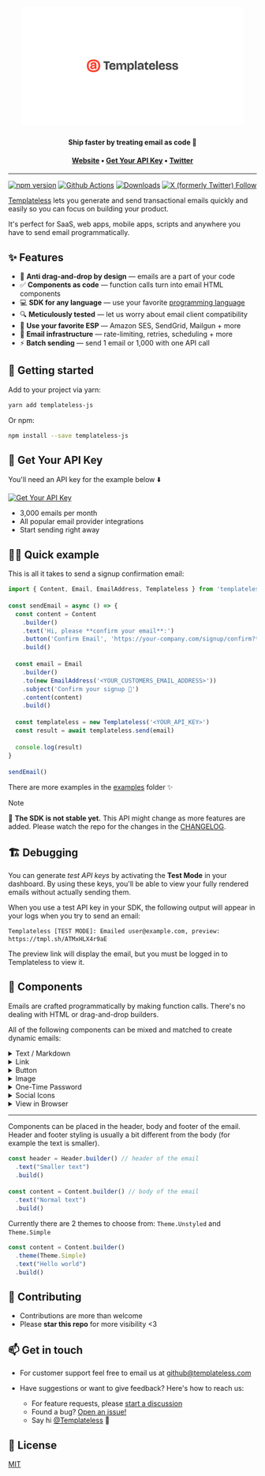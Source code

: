 <h1 align="center">
  <a href="https://templateless.com/">
    <img src="templateless.webp" alt="Templateless" width="450px">
  </a>
  <br />
</h1>

<p align="center">
  <b>Ship faster by treating email as code 🚀</b> <br />
</p>

<h4 align="center">
  <a href="https://templateless.com/">Website</a> &bull;
  <a href="https://app.templateless.com/">Get Your API Key</a> &bull;
  <a href="https://twitter.com/templateless">Twitter</a>
</h4>

---

[![npm version](https://img.shields.io/npm/v/templateless-js.svg)](https://www.npmjs.com/package/templateless-js)
[![Github Actions](https://img.shields.io/github/actions/workflow/status/templateless/templateless-javascript/tests.yml)](https://github.com/templateless/templateless-javascript/actions)
[![Downloads](https://img.shields.io/npm/dm/templateless-js)](https://www.npmjs.com/package/templateless-js)
[![X (formerly Twitter) Follow](https://img.shields.io/twitter/follow/Templateless)](https://twitter.com/templateless)

[Templateless](https://templateless.com) lets you generate and send transactional emails quickly and easily so you can focus on building your product.

It's perfect for SaaS, web apps, mobile apps, scripts and anywhere you have to send email programmatically.

## ✨ Features

- 👋 **Anti drag-and-drop by design** — emails are a part of your code
- ✅ **Components as code** — function calls turn into email HTML components
- 💻 **SDK for any language** — use your favorite [programming language](https://github.com/orgs/templateless/repositories)
- 🔍 **Meticulously tested** — let us worry about email client compatibility
- 💌 **Use your favorite ESP** — Amazon SES, SendGrid, Mailgun + more
- 💪 **Email infrastructure** — rate-limiting, retries, scheduling + more
- ⚡ **Batch sending** — send 1 email or 1,000 with one API call

## 🚀 Getting started

Add to your project via yarn:

```bash
yarn add templateless-js
```

Or npm:

```bash
npm install --save templateless-js
```

## 🔑 Get Your API Key

You'll need an API key for the example below ⬇️

[![Get Your API Key](https://img.shields.io/badge/Get_Your_API_Key-free-blue?style=for-the-badge)](https://app.templateless.com/)

- 3,000 emails per month
- All popular email provider integrations
- Start sending right away

## 👩‍💻 Quick example

This is all it takes to send a signup confirmation email:

```javascript
import { Content, Email, EmailAddress, Templateless } from 'templateless-js'

const sendEmail = async () => {
  const content = Content
    .builder()
    .text('Hi, please **confirm your email**:')
    .button('Confirm Email', 'https://your-company.com/signup/confirm?token=XYZ')
    .build()

  const email = Email
    .builder()
    .to(new EmailAddress('<YOUR_CUSTOMERS_EMAIL_ADDRESS>'))
    .subject('Confirm your signup 👋')
    .content(content)
    .build()

  const templateless = new Templateless('<YOUR_API_KEY>')
  const result = await templateless.send(email)

  console.log(result)
}

sendEmail()
```

There are more examples in the [examples](examples) folder ✨

> [!NOTE]
> 🚧 **The SDK is not stable yet.** This API might change as more features are added. Please watch the repo for the changes in the [CHANGELOG](CHANGELOG.md).

## 🏗 Debugging

You can generate _test API keys_ by activating the **Test Mode** in your dashboard. By using these keys, you'll be able to view your fully rendered emails without actually sending them.

When you use a test API key in your SDK, the following output will appear in your logs when you try to send an email:

```log
Templateless [TEST MODE]: Emailed user@example.com, preview: https://tmpl.sh/ATMxHLX4r9aE
```

The preview link will display the email, but you must be logged in to Templateless to view it.

## 🔳 Components

Emails are crafted programmatically by making function calls. There's no dealing with HTML or drag-and-drop builders.

All of the following components can be mixed and matched to create dynamic emails:

<details>
  <summary>Text / Markdown</summary>

Text component allow you to insert a paragraph. Each paragraph supports basic markdown:

- Bold text: `**bold text**`
- Italic text: `_italic text_`
- Link: `[link text](https://example.com)`
- Also a link: `<https://example.com>`
- Headers (h1-h6):

  - `# Big Header`
  - `###### Small Header`

- Unordered list:

  ```md
  - item one
  - item two
  - item three
  ```

- Ordered list:

  ```md
  1. item one
  1. item two
  1. item three
  ```

```javascript
Content.builder()
    .text("## Thank you for signing up")
    .text("Please **verify your email** by [clicking here](https://example.com/confirm?token=XYZ)")
    .build()
```

</details>
<details><summary>Link</summary>

Link component adds an anchor tag. This is the same as a text component with the link written in markdown:

```javascript
Content.builder()
    .link("Confirm Email", "https://example.com/confirm?token=XYZ") // or...
    .text("[Confirm Email](https://example.com/confirm?token=XYZ)")
    .build()
```

</details>
<details><summary>Button</summary>

Button can also be used as a call to action. Button color is set via your dashboard's app color.

```javascript
Content.builder()
    .button("Confirm Email", "https://example.com/confirm?token=XYZ")
    .build()
```

</details>
<details><summary>Image</summary>

Image component will link to an image within your email. Keep in mind that a lot of email clients will prevent images from being loaded automatically for privacy reasons.

```javascript
Content.builder()
    .image(
        "https://placekitten.com/300/200",  // where the image is hosted
        "https://example.com",              // [optional] link url, if you want it to be clickable
        300,                                // [optional] width
        200,                                // [optional] height
        "Alt text"                          // [optional] alternate text
    )
    .build()
```

Only the `src` parameter is required; everything else is optional.

**If you have "Image Optimization" turned on:**

1. Your images will be cached and distributed by our CDN for faster loading. The cache does not expire. If you'd like to re-cache, simply append a query parameter to the end of your image url.
1. Images will be converted into formats that are widely supported by email clients. The following image formats will be processed automatically:

    - Jpeg
    - Png
    - Gif
    - WebP
    - Tiff
    - Ico
    - Bmp
    - Svg

1. Maximum image size is 5MB for free accounts and 20MB for paid accounts.
1. You can specify `width` and/or `height` if you'd like (they are optional). Keep in mind that images will be scaled down to fit within the email theme, if they're too large.

</details>
<details><summary>One-Time Password</summary>

OTP component is designed for showing temporary passwords and reset codes.

```javascript
Content.builder()
    .text("Here's your **temporary login code**:")
    .otp("XY78-2BT0-YFNB-ALW9")
    .build()
```

</details>
<details><summary>Social Icons</summary>

You can easily add social icons with links by simply specifying the username. Usually, this component is placed in the footer of the email.

These are all the supported platforms:

```javascript
Content.builder()
    .socials([
      new SocialItem(Service.Website, 'https://example.com'),
      new SocialItem(Service.Email, 'username@example.com'),
      new SocialItem(Service.Phone, '123-456-7890'), // `tel:` link
      new SocialItem(Service.Facebook, 'ExampleApp'),
      new SocialItem(Service.YouTube, 'ChannelID'),
      new SocialItem(Service.Twitter, 'ExampleApp'),
      new SocialItem(Service.X, 'ExampleApp'),
      new SocialItem(Service.GitHub, 'ExampleApp'),
      new SocialItem(Service.Instagram, 'ExampleApp'),
      new SocialItem(Service.LinkedIn, 'ExampleApp'),
      new SocialItem(Service.Slack, 'Org'),
      new SocialItem(Service.Discord, 'ExampleApp'),
      new SocialItem(Service.TikTok, 'ExampleApp'),
      new SocialItem(Service.Snapchat, 'ExampleApp'),
      new SocialItem(Service.Threads, 'ExampleApp'),
      new SocialItem(Service.Telegram, 'ExampleApp'),
    ])
    .build()
```

</details>
<details><summary>View in Browser</summary>

If you'd like your recipients to be able to read the email in a browser, you can add the "view in browser" component that will automatically generate a link. Usually, this is placed in the header or footer of the email.

You can optionally provide the text for the link. If none is provided, default is used: "View in browser"

**Anyone who knows the link will be able to see the email.**

```javascript
Content.builder()
    .viewInBrowser("Read Email in Browser")
    .build()
```

</details>

---

Components can be placed in the header, body and footer of the email. Header and footer styling is usually a bit different from the body (for example the text is smaller).

```javascript
const header = Header.builder() // header of the email
  .text("Smaller text")
  .build()

const content = Content.builder() // body of the email
  .text("Normal text")
  .build()
```

Currently there are 2 themes to choose from: `Theme.Unstyled` and `Theme.Simple`

```javascript
const content = Content.builder()
  .theme(Theme.Simple)
  .text("Hello world")
  .build()
```

## 🤝 Contributing

- Contributions are more than welcome
- Please **star this repo** for more visibility <3

## 📫 Get in touch

- For customer support feel free to email us at [github@templateless.com](mailto:github@templateless.com)

- Have suggestions or want to give feedback? Here's how to reach us:

    - For feature requests, please [start a discussion](https://github.com/templateless/templateless-javascript/discussions)
    - Found a bug? [Open an issue!](https://github.com/templateless/templateless-javascript/issues)
    - Say hi [@Templateless](https://twitter.com/templateless) 👋

## 🍻 License

[MIT](LICENSE)